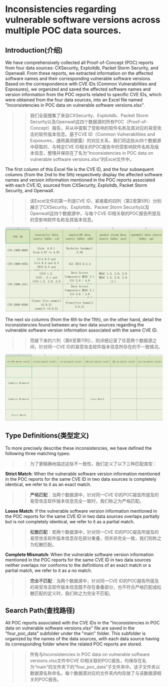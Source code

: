 # Inconsistencies regarding vulnerable software versions across multiple POC data sources.
## Introduction(介绍) 

We have comprehensively collected all Proof-of-Concept (POC) reports from four data sources: CXSecurity, Exploitdb, Packet Storm Security, and Openwall. From these reports, we extracted information on the affected software names and their corresponding vulnerable software versions. Based on the correspondence with CVE IDs (Common Vulnerabilities and Exposures), we organized and saved the affected software names and version information from the POC reports related to specific CVE IDs, which were obtained from the four data sources, into an Excel file named "Inconsistencies in POC data on vulnerable software versions.xlsx".

>> 我们全面搜集了来自CXSecurity、Exploitdb、Packet Storm Security以及Openwall这四个数据源的所有POC（Proof-of-Concept）报告，并从中提取了受影响的软件名称及其对应的易受攻击的软件版本信息。基于CVE ID（Common Vulnerabilities and Exposures，通用漏洞披露）的对应关系，我们将这些从四个数据源中获取的、与特定CVE ID相关的POC报告中的受影响软件名称及版本信息，整理并保存在了名为“Inconsistencies in POC data on vulnerable software versions.xlsx”的Excel文件中。

The first column of this Excel file is the CVE ID, and the four subsequent columns (from the 2nd to the 5th) respectively display the affected software names and version information mentioned in the POC reports associated with each CVE ID, sourced from CXSecurity, Exploitdb, Packet Storm Security, and Openwall.

>> 该Excel文件的第一列是CVE ID，紧接着的四列（第2至第5列）分别展示了CXSecurity、Exploitdb、Packet Storm Security以及Openwall这四个数据源中，与每个CVE ID相关联的POC报告所提及的受影响软件名称及其版本信息。
>> 
![image](https://github.com/baimuDing/Inconsistencies-in-POC-Data-Regarding-Vulnerable-Software-Versions/blob/main/1.png)

The next six columns (from the 6th to the 11th), on the other hand, detail the inconsistencies found between any two data sources regarding the vulnerable software version information associated with the same CVE ID.

>> 而接下来的六列（第6至第11列），则详细记录了任意两个数据源之间，针对同一CVE ID的易受攻击软件版本信息所存在的不一致情况。
>> 
![image](https://github.com/baimuDing/Inconsistencies-in-POC-Data-Regarding-Vulnerable-Software-Versions/blob/main/2.png)

## Type Definitions(类型定义)

To more precisely describe these inconsistencies, we have defined the following three matching types:
>> 为了更精确地描述这些不一致性，我们定义了以下三种匹配类型：

**Strict Match**: When the vulnerable software version information mentioned in the POC reports for the same CVE ID in two data sources is completely identical, we refer to it as an exact match.
>> **严格匹配**：当两个数据源中，针对同一CVE ID的POC报告所提及的易受攻击软件版本信息完全一致时，我们称之为严格匹配。

**Loose Match**: If the vulnerable software version information mentioned in the POC reports for the same CVE ID in two data sources overlaps partially but is not completely identical, we refer to it as a partial match.
>>**松散匹配**：若两个数据源中，针对同一CVE ID的POC报告所提及的易受攻击软件版本信息存在部分重叠，但并非完全一致，我们则称之为松散匹配。

**Complete Mismatch**: When the vulnerable software version information mentioned in the POC reports for the same CVE ID in two data sources neither overlaps nor conforms to the definitions of an exact match or a partial match, we refer to it as a no match.
>>**完全不匹配**：当两个数据源中，针对同一CVE ID的POC报告所提及的易受攻击软件版本信息既不存在重叠部分，也不符合严格匹配或松散匹配的定义时，我们称之为完全不匹配。

## Search Path(查找路径)

All POC reports associated with the CVE IDs in the "Inconsistencies in POC data on vulnerable software versions.xlsx" file are saved in the "four_poc_data" subfolder under the "main" folder. This subfolder is organized by the names of the data sources, with each data source having its corresponding folder where the related POC reports are stored.
>>所有与Inconsistencies in POC data on vulnerable software versions.xlsx文件中CVE ID相关联的POC报告，均保存在名为“main”的文件夹下的“four_poc_data”子文件夹中。该子文件夹以数据源名称命名，每个数据源对应的文件夹内均存放了与该数据源相关的POC报告。
